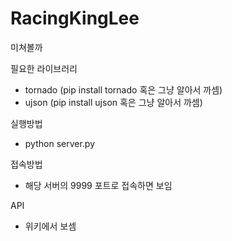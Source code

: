 # RacingKingLee
미쳐볼까

필요한 라이브러리
- tornado (pip install tornado 혹은 그냥 알아서 까셈)
- ujson (pip install ujson 혹은 그냥 알아서 까셈)

실행방법
- python server.py

접속방법
- 해당 서버의 9999 포트로 접속하면 보임

API
- 위키에서 보셈
